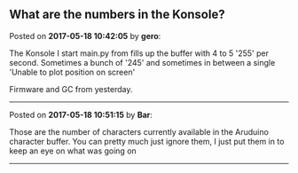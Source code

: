 ## What are the numbers in the Konsole?
Posted on **2017-05-18 10:42:05** by **gero**:

The Konsole I start main.py from fills up the buffer with 4 to 5 '255' per second. Sometimes a bunch of '245' and sometimes in between a single 'Unable to plot position on screen'

Firmware and GC from yesterday.

---

Posted on **2017-05-18 10:51:15** by **Bar**:

Those are the number of characters currently available in the Aruduino character buffer. You can pretty much just ignore them, I just put them in to keep an eye on what was going on

---

